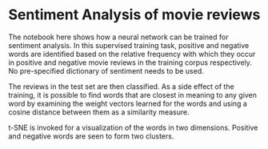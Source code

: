 # Sentiment Analysis of movie reviews

The notebook here shows how a neural network can be trained for
sentiment analysis.  In this supervised training task, positive and
negative words are identified based on the relative frequency with
which they occur in positive and negative movie reviews in the training
corpus respectively.  No pre-specified dictionary of sentiment needs to be used.

The reviews in the test set are then classified.  As a side effect of
the training, it is possible to find words that are closest in meaning
to any given word by examining the weight vectors learned for the
words and using a cosine distance between them as a similarity
measure.

t-SNE is invoked for a visualization of the words in two
dimensions. Positive and negative words are seen to form two clusters.